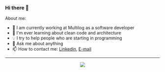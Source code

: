### Hi there 👋

About me:

- 🔭 I am currently working at Multilog as a software developer
- 🌱 I'm ever learning about clean code and architecture
- 💡 I try to help people who are starting in programming
- 💬 Ask me about anything
- 📫 How to contact me: [Linkedin](https://www.linkedin.com/in/erlonfs), [E-mail](mailto:erlon.efs@gmail.com)

---

<div align="center">
   <img src="https://github-profile-trophy.vercel.app/?username=erlonfs&theme=flat&no-frame=true&margin-w=30" />
</div>
